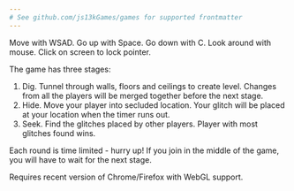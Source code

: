 ```yaml
---
# See github.com/js13kGames/games for supported frontmatter
---
```

Move with WSAD. Go up with Space. Go down with C. Look around with mouse. Click on screen to lock pointer.

The game has three stages:
1. Dig. Tunnel through walls, floors and ceilings to create level. Changes from all the players will be merged together before the next stage.
2. Hide. Move your player into secluded location. Your glitch will be placed at your location when the timer runs out.
3. Seek. Find the glitches placed by other players. Player with most glitches found wins.

Each round is time limited - hurry up!
If you join in the middle of the game, you will have to wait for the next stage.

Requires recent version of Chrome/Firefox with WebGL support.
